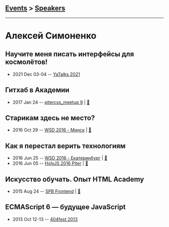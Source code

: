 ## [Events](../README.md) > [Speakers](../speakers.md)
---

# Алексей Симоненко

## Научите меня писать интерфейсы для космолётов!
- 2021 Dec 03-04 -- [YaTalks 2021](https://youtu.be/xvFGVdee1Dw)    
## Гитхаб в Академии
- 2017 Jan 24 -- [pitercss_meetup 9](https://www.youtube.com/watch?v=tM5kORurmw0)  | [:notebook:](https://pitercss.ru/9/pres/github-academy.pdf)  
## Старикам здесь не место?
- 2016 Oct 29 -- [WSD 2016 - Минск](https://www.youtube.com/watch?v=ISmD4Lik5oY)  | [:notebook:](https://wsd.events/2016/10/29/pres/old-men.pdf)  
## Как я перестал верить технологиям
- 2016 Jun 25 -- [WSD 2016 - Екатеринбург](https://www.youtube.com/watch?v=p5g4giWmcvE)  | [:notebook:](https://wsd.events/2016/06/25/#alexey-simonenko)  
- 2016 Jun 05 -- [HolyJS 2016 Piter](https://www.youtube.com/watch?v=f4uXBpP_xxY)  | [:notebook:](http://public.jugru.org/holyjs/2016/spb/day_1/track_3/simonenko.pdf)  
## Искусство обучать. Опыт HTML Academy
- 2015 Aug 24 -- [SPB Frontend](https://vk.com/spb_frontend_meetup_250815?z=video-76088560_171407529%2F5b0c6f6214c6ab8492%2Fpl_post_-76088560_470)  | [:notebook:](https://speakerdeck.com/simonenko/iskusstvo-obuchat-opyt-html-academy)  
## ECMAScript 6 — будущее JavaScript
- 2013 Oct 12-13 -- [404fest 2013](https://youtu.be/P29Ib2XuPDQ)    
